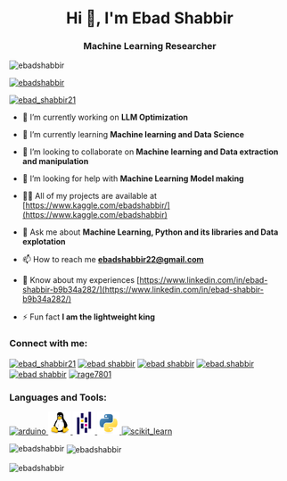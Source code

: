 <h1 align="center">Hi 👋, I'm Ebad Shabbir</h1>
<h3 align="center">Machine Learning Researcher</h3>

<p align="left"> <img src="https://komarev.com/ghpvc/?username=ebadshabbir&label=Profile%20views&color=0e75b6&style=flat" alt="ebadshabbir" /> </p>

<p align="left"> <a href="https://github.com/ryo-ma/github-profile-trophy"><img src="https://github-profile-trophy.vercel.app/?username=ebadshabbir" alt="ebadshabbir" /></a> </p>

<p align="left"> <a href="https://twitter.com/ebad_shabbir21" target="blank"><img src="https://img.shields.io/twitter/follow/ebad_shabbir21?logo=twitter&style=for-the-badge" alt="ebad_shabbir21" /></a> </p>

- 🔭 I’m currently working on **LLM Optimization**

- 🌱 I’m currently learning **Machine learning and Data Science**

- 👯 I’m looking to collaborate on **Machine learning and Data extraction and manipulation**

- 🤝 I’m looking for help with **Machine Learning Model making**

- 👨‍💻 All of my projects are available at [https://www.kaggle.com/ebadshabbir/](https://www.kaggle.com/ebadshabbir)

- 💬 Ask me about **Machine Learning, Python and its libraries and Data explotation**

- 📫 How to reach me **ebadshabbir22@gmail.com**

- 📄 Know about my experiences [https://www.linkedin.com/in/ebad-shabbir-b9b34a282/](https://www.linkedin.com/in/ebad-shabbir-b9b34a282/)

- ⚡ Fun fact **I am the lightweight king**

<h3 align="left">Connect with me:</h3>
<p align="left">
<a href="https://twitter.com/ebad_shabbir21" target="blank"><img align="center" src="https://raw.githubusercontent.com/rahuldkjain/github-profile-readme-generator/master/src/images/icons/Social/twitter.svg" alt="ebad_shabbir21" height="30" width="40" /></a>
<a href="https://www.linkedin.com/in/ebad-shabbir-b9b34a282/" target="blank"><img align="center" src="https://raw.githubusercontent.com/rahuldkjain/github-profile-readme-generator/master/src/images/icons/Social/linked-in-alt.svg" alt="ebad shabbir" height="30" width="40" /></a>
<a href="https://www.kaggle.com/ebadshabbir" target="blank"><img align="center" src="https://raw.githubusercontent.com/rahuldkjain/github-profile-readme-generator/master/src/images/icons/Social/kaggle.svg" alt="ebad shabbir" height="30" width="40" /></a>
<a href="https://instagram.com/ebad.shabbir" target="blank"><img align="center" src="https://raw.githubusercontent.com/rahuldkjain/github-profile-readme-generator/master/src/images/icons/Social/instagram.svg" alt="ebad.shabbir" height="30" width="40" /></a>
<a href="https://www.hackerrank.com/profile/ebadshabbir22" target="blank"><img align="center" src="https://raw.githubusercontent.com/rahuldkjain/github-profile-readme-generator/master/src/images/icons/Social/hackerrank.svg" alt="ebad shabbir" height="30" width="40" /></a>
<a href="https://discord.gg/rage#7801" target="blank"><img align="center" src="https://raw.githubusercontent.com/rahuldkjain/github-profile-readme-generator/master/src/images/icons/Social/discord.svg" alt="rage7801" height="30" width="40" /></a>
</p>

<h3 align="left">Languages and Tools:</h3>
<p align="left"> <a href="https://www.arduino.cc/" target="_blank" rel="noreferrer"> <img src="https://cdn.worldvectorlogo.com/logos/arduino-1.svg" alt="arduino" width="40" height="40"/> </a> <a href="https://www.linux.org/" target="_blank" rel="noreferrer"> <img src="https://raw.githubusercontent.com/devicons/devicon/master/icons/linux/linux-original.svg" alt="linux" width="40" height="40"/> </a> <a href="https://pandas.pydata.org/" target="_blank" rel="noreferrer"> <img src="https://raw.githubusercontent.com/devicons/devicon/2ae2a900d2f041da66e950e4d48052658d850630/icons/pandas/pandas-original.svg" alt="pandas" width="40" height="40"/> </a> <a href="https://www.python.org" target="_blank" rel="noreferrer"> <img src="https://raw.githubusercontent.com/devicons/devicon/master/icons/python/python-original.svg" alt="python" width="40" height="40"/> </a> <a href="https://scikit-learn.org/" target="_blank" rel="noreferrer"> <img src="https://upload.wikimedia.org/wikipedia/commons/0/05/Scikit_learn_logo_small.svg" alt="scikit_learn" width="40" height="40"/> </a> </p>

<p><img align="left" src="https://github-readme-stats.vercel.app/api/top-langs?username=ebadshabbir&show_icons=true&locale=en&layout=compact" alt="ebadshabbir" /></p>

<p>&nbsp;<img align="center" src="https://github-readme-stats.vercel.app/api?username=ebadshabbir&show_icons=true&locale=en" alt="ebadshabbir" /></p>

<p><img align="center" src="https://github-readme-streak-stats.herokuapp.com/?user=ebadshabbir&" alt="ebadshabbir" /></p>
